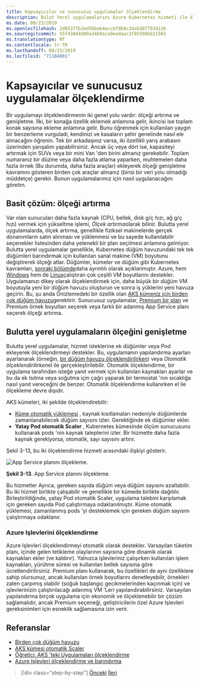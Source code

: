 ```yaml
---
title: Kapsayıcılar ve sunucusuz uygulamalar ölçeklendirme
description: Bulut Yerel uygulamalarını Azure Kubernetes hizmeti ile ölçeklendirerek, tek tek makine kaynaklarını artırarak veya bir uygulama kümesindeki makinelerin sayısını artırarak Kullanıcı taleplerini karşılayın.
ms.date: 09/23/2019
ms.openlocfilehash: 2d0537fb3ed56beb4eccbf9b8c34a5d87793413b
ms.sourcegitcommit: 55f438d4d00a34b9aca9eedaac3f85590bb11565
ms.translationtype: MT
ms.contentlocale: tr-TR
ms.lasthandoff: 09/23/2019
ms.locfileid: "71184801"
---
```

# <a name="scaling-containers-and-serverless-applications"></a>Kapsayıcılar ve sunucusuz uygulamalar ölçeklendirme

Bir uygulamayı ölçeklendirmenin iki genel yolu vardır: ölçeği artırma ve genişletme. İlki, bir konağa özellik eklemek anlamına gelir, ikincisi ise toplam konak sayısına ekleme anlamına gelir. Bunu öğrenmek için kullanılan yaygın bir benzerleme vurguladı, kendinizi ve kasaların şehir genelinde nasıl ele alınacağını öğrenin. Tek bir arkadaşınız varsa, iki özellikli yarış arabasın üzerinden yarışalım yapabilirsiniz. Ancak üç veya dört ise, kapasiteyi artırmak için SUVs veya bir mini Van 'den birini almanız gerekebilir. Toplam numaranız bir düzine veya daha fazla atlama yaparken, muhtemelen daha fazla örnek (Bu durumda, daha fazla araçlar) ekleyerek ölçeği genişletme kavramını gösteren birden çok araçlar almanız (birisi bir veri yolu olmadığı müddetçe) gerekir. Bunun uygulamalarımız için nasıl uygulanacağını görelim.

## <a name="the-simple-solution-scaling-up"></a>Basit çözüm: ölçeği artırma

Var olan sunucuları daha fazla kaynak (CPU, bellek, disk g/ç hızı, ağ g/ç hızı) vermek için yükseltme işlemi, *Ölçek artırma*olarak bilinir. Bulutta yerel uygulamalarda, ölçek artırma, genellikle fiziksel makinelerde gerçek donanımların satın alınması ve yüklenmesi ve bu sayede kullanılabilir seçenekler listesinden daha yetenekli bir plan seçilmesi anlamına gelmiyor. Bulutta yerel uygulamalar genellikle, Kubernetes düğüm havuzundaki tek tek düğümleri barındırmak için kullanılan sanal makine (VM) boyutunu değiştirerek ölçeği atlar. Düğümler, kümeler ve düğüm gibi Kubernetes kavramları, [sonraki bölümde](leverage-containers-orchestrators.md)daha ayrıntılı olarak açıklanmıştır. Azure, hem [Windows](https://docs.microsoft.com/azure/virtual-machines/windows/sizes?toc=%2fazure%2fvirtual-machines%2fwindows%2ftoc.json) hem de [Linux](https://docs.microsoft.com/azure/virtual-machines/linux/sizes)çalıştıran çok çeşitli VM boyutlarını destekler. Uygulamanızı dikey olarak ölçeklendirmek için, daha büyük bir düğüm VM boyutuyla yeni bir düğüm havuzu oluşturun ve sonra iş yüklerini yeni havuza geçirin. Bu, şu anda Önizlemedeki bir özellik olan [AKS kümeniz için birden çok düğüm havuzu](https://docs.microsoft.com/azure/aks/use-multiple-node-pools)gerektirir. Sunucusuz uygulamalar, [Premium bir plan](https://docs.microsoft.com/azure/azure-functions/functions-scale) ve Premium örnek boyutları seçerek veya farklı bir adanmış App Service planı seçerek ölçeği artırma.

## <a name="scaling-out-cloud-native-apps"></a>Bulutta yerel uygulamaların ölçeğini genişletme

Bulutta yerel uygulamalar, hizmet isteklerine ek düğümler veya Pod ekleyerek ölçeklendirmeyi destekler. Bu, uygulamanın yapılandırma ayarları ayarlanarak (örneğin, [bir düğüm havuzu ölçeklendirilirken](https://docs.microsoft.com/azure/aks/use-multiple-node-pools#scale-a-node-pool-manually)) veya *Otomatik ölçeklendirilirken*el ile gerçekleştirilebilir. Otomatik ölçeklendirme, bir uygulama tarafından isteğe yanıt vermek için kullanılan kaynakları ayarlar ve bu da ek Isıtma veya soğutma için çağrı yaparak bir termostat 'nın sıcaklığa nasıl yanıt vereceğini de benzer. Otomatik ölçeklendirme kullanırken el ile ölçekleme devre dışıdır.

AKS kümeleri, iki şekilde ölçeklendirebilir:

- [Küme otomatik yüklemesi](https://docs.microsoft.com/azure/aks/cluster-autoscaler) , kaynak kısıtlamaları nedeniyle düğümlerde zamanlanabilecek düğüm sayısını izler. Gerektiğinde ek düğümler ekler.
- **Yatay Pod otomatik Scaler** , Kubernetes kümesinde ölçüm sunucusunu kullanarak pods 'nin kaynak taleplerini izler. Bir hizmette daha fazla kaynak gerekiyorsa, otomatik, sayı sayısını artırır.

Şekil 3-13, bu iki ölçeklendirme hizmeti arasındaki ilişkiyi gösterir.

![App Service planını ölçekleme.](./media/aks-cluster-autoscaler.png)

**Şekil 3-13**. App Service planını ölçekleme.

Bu hizmetler Ayrıca, gereken sayıda düğüm veya düğüm sayısını azaltabilir. Bu iki hizmet birlikte çalışabilir ve genellikle bir kümede birlikte dağıtılır. Birleştirildiğinde, yatay Pod otomatik Scaler, uygulama talebini karşılamak için gereken sayıda Pod çalıştırmaya odaklanılmıştır. Küme otomatik yüklemesi, zamanlanmış pods 'yi desteklemek için gereken düğüm sayısını çalıştırmaya odaklanır.

### <a name="scaling-azure-functions"></a>Azure Işlevlerini ölçeklendirme

Azure Işlevleri ölçeklendirmeyi otomatik olarak destekler. Varsayılan tüketim planı, içinde gelen tetikleme olaylarının sayısına göre dinamik olarak kaynakları ekler (ve kaldırır). Yalnızca işlevleriniz çalışırken kullanılan işlem kaynakları, yürütme süresi ve kullanılan bellek sayısına göre ücretlendirilirsiniz. Premium planı kullanarak, bu özellikleri de aynı özelliklere sahip olursunuz, ancak kullanılan örnek boyutlarını denetleyebilir, örnekleri zaten çarpımış olabilir (soğuk başlangıç gecikmelerinden kaçınmak için) ve işlevlerinizin çalıştırılacağı adanmış VM 'Leri yapılandırabilirsiniz. Varsayılan yapılandırma birçok uygulama için ekonomik ve ölçeklenebilir bir çözüm sağlamalıdır, ancak Premium seçeneği, geliştiricilerin özel Azure Işlevleri gereksinimleri için esneklik sağlamasına izin verir.

## <a name="references"></a>Referanslar

- [Birden çok düğüm havuzu](https://docs.microsoft.com/azure/aks/use-multiple-node-pools)
- [AKS kümesi otomatik Scaler](https://docs.microsoft.com/azure/aks/cluster-autoscaler)
- [Öğretici: AKS 'teki Uygulamaları ölçeklendirme](https://docs.microsoft.com/azure/aks/tutorial-kubernetes-scale)
- [Azure Işlevleri ölçeklendirme ve barındırma](https://docs.microsoft.com/azure/azure-functions/functions-scale)

>[!div class="step-by-step"]
>[Önceki](deploy-containers-azure.md)
>[İleri](other-deployment-options.md)
